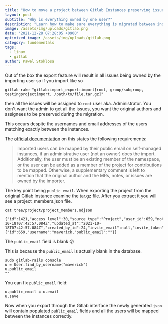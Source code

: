 ```yaml
---
title: "How to move a project between Gitlab Instances preserving issue assignments"
layout: post
subtitle: "Why is everything owned by one user?"
description: "Learn how to make sure everything is migrated between instances"
image: /assets/img/uploads/gitlab.png
date: '2021-12-28 07:28:05 +0900'
optimized_image: /assets/img/uploads/gitlab.png
category: fundementals
tags:
  - linux
  - gitlab
author: Pawel Stoklosa
---
```


Out of the box the export feature will result in all issues being owned by the importing user so if you import like so

```
gitlab-rake "gitlab:import_export:import[root, group/subgroup, testingprojectimport, /path/to/file.tar.gz]"
```

then all the issues will be assigned to `root` user aka. Administrator. You don't want the admin to get all the issues, you want the original authors and assignees to be preserved during the migration.

This occurs despite the usernames and email addresses of the users matching exactly between the instances.

The [official documentation](https://docs.gitlab.com/ee/user/project/settings/import_export.html) on this states the following requirements:

> Imported users can be mapped by their public email on self-managed instances, if an administrative user (not an owner) does the import. Additionally, the user must be an existing member of the namespace, or the user can be added as a member of the project for contributions to be mapped. Otherwise, a supplementary comment is left to mention that the original author and the MRs, notes, or issues are owned by the importer.

The key point being `public email`. When exporting the project from the original Gitlab instance examine the tar.gz file. After you extract it you will see a project_members.json file.

```
cat tree/project/project_members.ndjson

{"id":1421,"access_level":30,"source_type":"Project","user_id":659,"notification_level":3,"created_at":"2021-10-18T07:42:57.084Z","updated_at":"2021-10-18T07:42:57.084Z","created_by_id":24,"invite_email":null,"invite_token":null,"invite_accepted_at":null,"requested_at":null,"expires_at":null,"ldap":false,"override":false,"user":{"id":659,"username":"maverick,"public_email":""}}
```

The `public_email` field is blank 😲

This is because the `public_email` is actually blank in the database.

```
sudo gitlab-rails console
u = User.find_by_username("maverick")
u.public_email
""
```

You can fix `public_email` field:

```
u.public_email = u.email
u.save
```

Now when you export through the Gitlab interface the newly generated `json` will contain populated `public_email` fields and all the users will be mapped between the instances correctly.
